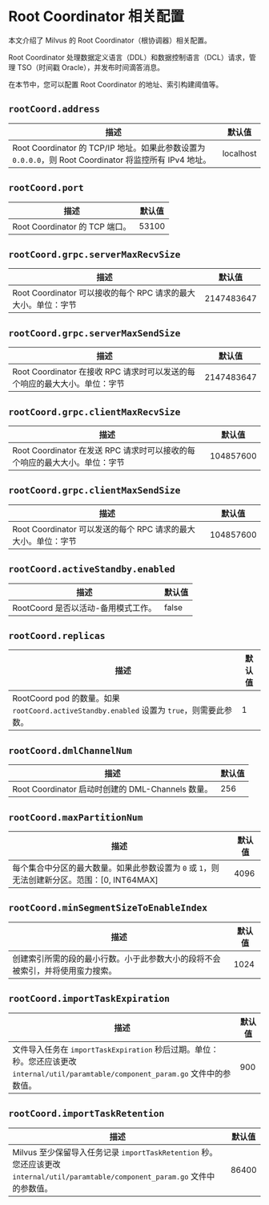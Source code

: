 # Root Coordinator 相关配置

本文介绍了 Milvus 的 Root Coordinator（根协调器）相关配置。

Root Coordinator 处理数据定义语言（DDL）和数据控制语言（DCL）请求，管理 TSO（时间戳 Oracle），并发布时间滴答消息。

在本节中，您可以配置 Root Coordinator 的地址、索引构建阈值等。

## `rootCoord.address`

| 描述 | 默认值 |
| --- | --- |
| Root Coordinator 的 TCP/IP 地址。如果此参数设置为 `0.0.0.0`，则 Root Coordinator 将监控所有 IPv4 地址。 | localhost |

## `rootCoord.port`

| 描述 | 默认值 |
| --- | --- |
| Root Coordinator 的 TCP 端口。 | 53100 |

## `rootCoord.grpc.serverMaxRecvSize`

| 描述 | 默认值 |
| --- | --- |
| Root Coordinator 可以接收的每个 RPC 请求的最大大小。单位：字节 | 2147483647 |

## `rootCoord.grpc.serverMaxSendSize`

| 描述 | 默认值 |
| --- | --- |
| Root Coordinator 在接收 RPC 请求时可以发送的每个响应的最大大小。单位：字节 | 2147483647 |

## `rootCoord.grpc.clientMaxRecvSize`

| 描述 | 默认值 |
| --- | --- |
| Root Coordinator 在发送 RPC 请求时可以接收的每个响应的最大大小。单位：字节 | 104857600 |

## `rootCoord.grpc.clientMaxSendSize`

| 描述 | 默认值 |
| --- | --- |
| Root Coordinator 可以发送的每个 RPC 请求的最大大小。单位：字节 | 104857600 |

## `rootCoord.activeStandby.enabled`

| 描述 | 默认值 |
| --- | --- |
| RootCoord 是否以活动-备用模式工作。 | false |

## `rootCoord.replicas`

| 描述 | 默认值 |
| --- | --- |
| RootCoord pod 的数量。如果 `rootCoord.activeStandby.enabled` 设置为 `true`，则需要此参数。 | 1 |

## `rootCoord.dmlChannelNum`

| 描述 | 默认值 |
| --- | --- |
| Root Coordinator 启动时创建的 DML-Channels 数量。 | 256 |

## `rootCoord.maxPartitionNum`

| 描述 | 默认值 |
| --- | --- |
| 每个集合中分区的最大数量。如果此参数设置为 `0` 或 `1`，则无法创建新分区。范围：[0, INT64MAX] | 4096 |

## `rootCoord.minSegmentSizeToEnableIndex`

| 描述 | 默认值 |
| --- | --- |
| 创建索引所需的段的最小行数。小于此参数大小的段将不会被索引，并将使用蛮力搜索。 | 1024 |

## `rootCoord.importTaskExpiration`

| 描述 | 默认值 |
| --- | --- |
| 文件导入任务在 `importTaskExpiration` 秒后过期。单位：秒。您还应该更改 `internal/util/paramtable/component_param.go` 文件中的参数值。 | 900 |

## `rootCoord.importTaskRetention`

| 描述 | 默认值 |
| --- | --- |
| Milvus 至少保留导入任务记录 `importTaskRetention` 秒。您还应该更改 `internal/util/paramtable/component_param.go` 文件中的参数值。 | 86400 |